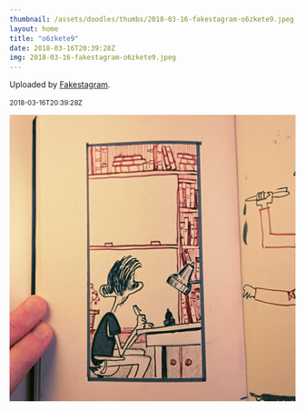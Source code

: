 ```yaml
---
thumbnail: /assets/doodles/thumbs/2018-03-16-fakestagram-o6zkete9.jpeg
layout: home
title: "o6zkete9"
date: 2018-03-16T20:39:28Z
img: 2018-03-16-fakestagram-o6zkete9.jpeg
---
```


Uploaded by [Fakestagram](https://github.com/opyate/fakestagram).

<small>2018-03-16T20:39:28Z</small>

![Uploaded by Fakestagram](2018-03-16-fakestagram-o6zkete9.jpeg)
